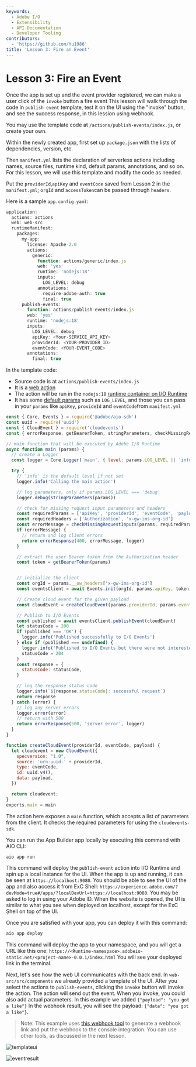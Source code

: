 ```yaml
---
keywords:
  - Adobe I/O
  - Extensibility
  - API Documentation
  - Developer Tooling
contributors:
  - 'https://github.com/Yu1986'
title: 'Lesson 3: Fire an Event'
---
```


# Lesson 3: Fire an Event

Once the app is set up and the event provider registered, we can make a user click of the `invoke` button a fire event This lesson will walk through the code in `publish-event` template, test it on the UI using the "invoke" button, and see the success response, in this lession using webhook.

You may use the template code at `/actions/publish-events/index.js`, or create your own.

Within the newly created app, first set up `package.json` with the lists of dependencies, version, etc. 

Then `manifest.yml` lists the declaration of serverless actions including names, source files, runtime kind, default params, annotations, and so on. For this lesson, we will use this template and modify the code as needed.

Put the `providerId`,`apiKey` and `eventCode` saved from Lesson 2 in the `manifest.yml`; `orgId` and `accessToken`can be passed through `headers`.

Here is a sample `app.config.yaml`: 

```javascript
application:
  actions: actions
  web: web-src
  runtimeManifest:
    packages:
      my-app:
        license: Apache-2.0
        actions:
          generic:
            function: actions/generic/index.js
            web: 'yes'
            runtime: 'nodejs:18'
            inputs:
              LOG_LEVEL: debug
            annotations:
              require-adobe-auth: true
              final: true
      publish-events:
        function: actions/publish-events/index.js
        web: 'yes'
        runtime: 'nodejs:18'
        inputs:
          LOG_LEVEL: debug
          apiKey: <Your-SERVICE_API_KEY>
          providerId: <YOUR-PROVIDER_ID>
          eventCode: <YOUR-EVENT_CODE>
        annotations:
          final: true
```

In the template code: 

* Source code is at `actions/publish-events/index.js`
* It is a [web action](../../guides/runtime_guides/creating_actions.md#invoking-web-actions)
* The action will be run in the `nodejs:18` [runtime container on I/O Runtime](../../guides/runtime_guides/reference_docs/runtimes.md#node-js-v18-14-2)
* It has some [default params](../../guides/runtime_guides/creating_actions.md#working-with-parameters) such as `LOG_LEVEL`, and those you can pass in your `params` like `apiKey`, `provideId` and `eventCode`from `manifest.yml`

```javascript
const { Core, Events } = require('@adobe/aio-sdk')
const uuid = require('uuid')
const { CloudEvent } = require('cloudevents')
const { errorResponse, getBearerToken, stringParameters, checkMissingRequestInputs } = require('../utils')

// main function that will be executed by Adobe I/O Runtime
async function main (params) {
  // create a Logger
  const logger = Core.Logger('main', { level: params.LOG_LEVEL || 'info' })

  try {
    // 'info' is the default level if not set
    logger.info('Calling the main action')

    // log parameters, only if params.LOG_LEVEL === 'debug'
    logger.debug(stringParameters(params))

    // check for missing request input parameters and headers
    const requiredParams = ['apiKey', 'providerId', 'eventCode', 'payload']
    const requiredHeaders = ['Authorization', 'x-gw-ims-org-id']
    const errorMessage = checkMissingRequestInputs(params, requiredParams, requiredHeaders)
    if (errorMessage) {
      // return and log client errors
      return errorResponse(400, errorMessage, logger)
    }

    // extract the user Bearer token from the Authorization header
    const token = getBearerToken(params)


    // initialize the client
    const orgId = params.__ow_headers['x-gw-ims-org-id']
    const eventsClient = await Events.init(orgId, params.apiKey, token)

    // Create cloud event for the given payload
    const cloudEvent = createCloudEvent(params.providerId, params.eventCode, params.payload)

    // Publish to I/O Events
    const published = await eventsClient.publishEvent(cloudEvent)
    let statusCode = 200
    if (published === 'OK') {
      logger.info('Published successfully to I/O Events')
    } else if (published === undefined) {
      logger.info('Published to I/O Events but there were not interested registrations')
      statusCode = 204
    }
    const response = {
      statusCode: statusCode,
    }

    // log the response status code
    logger.info(`${response.statusCode}: successful request`)
    return response
  } catch (error) {
    // log any server errors
    logger.error(error)
    // return with 500
    return errorResponse(500, 'server error', logger)
  }
}

function createCloudEvent(providerId, eventCode, payload) {
  let cloudevent = new CloudEvent({
    specversion: "1.0",
    source: 'urn:uuid:' + providerId,
    type: eventCode,
    id: uuid.v4(),
    data: payload,
  })

  return cloudevent;
}
exports.main = main
```

The action here exposes a `main` function, which accepts a list of parameters from the client. It checks the required parameters for using the `cloudevents-sdk`. 

You can run the App Builder app locally by executing this command with AIO CLI:

```bash
aio app run
```

This command will deploy the `publish-event` action into I/O Runtime and spin up a local instance for the UI. When the app is up and running, it can be seen at `https://localhost:9080`. You should be able to see the UI of the app and also access it from ExC Shell: `https://experience.adobe.com/?devMode=true#/apps/?localDevUrl=https://localhost:9080`. You may be asked to log in using your Adobe ID.  When the website is opened, the UI is similar to what you see when deployed on localhost, except for the ExC Shell on top of the UI.

Once you are satisfied with your app, you can deploy it with this command:

```bash
aio app deploy
```

This command will deploy the app to your namespace, and you will get a URL like this one:
`https://<Runtime-namespace>.adobeio-static.net/<project-name>-0.0.1/index.html`
You will see your deployed link in the terminal.

Next, let's see how the web UI communicates with the back end. In `web-src/src/components` we already provided a template of the UI.
After you select the actions to `publish-events`, clicking the `invoke` button will invoke the action. The action will send out the event. When you invoke, you could also add actual parameters. In this example we added `{"payload": "you got a like"}` In the webhook result, you will see the payload: `{"data": "you got a like"}`.

> Note: This example uses [this webhook tool](https://io-webhook.herokuapp.com/) to generate a webhook link and put the webhook to the console integration. You can use other tools, as discussed in the next lesson. 

![templateui](assets/template-ui.png)

![eventresult](assets/event-webhook-result.png)
